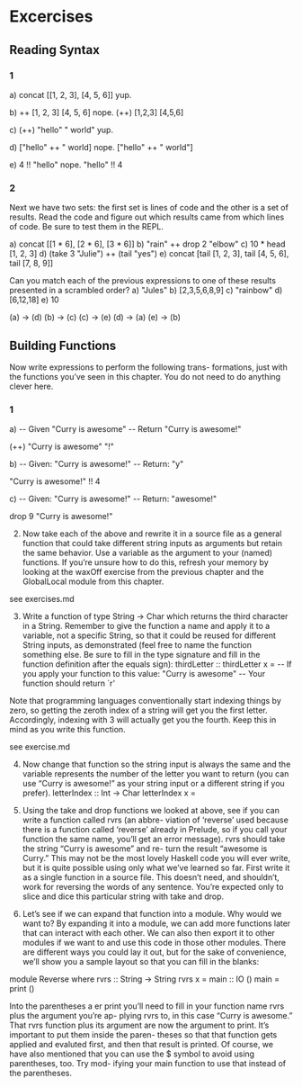 # Excercises

## Reading Syntax

### 1

a) concat [[1, 2, 3], [4, 5, 6]]
 yup.

b) ++ [1, 2, 3] [4, 5, 6]
 nope.
 (++) [1,2,3] [4,5,6]

c) (++) "hello" " world"
 yup.

d) ["hello" ++ " world]
 nope.
 ["hello" ++ " world"]

e) 4 !! "hello"
 nope.
 "hello" !! 4

### 2

Next we have two sets: the first set is lines of code and the other is
a set of results. Read the code and figure out which results came from
which lines of code. Be sure to test them in the REPL.

a) concat [[1 * 6], [2 * 6], [3 * 6]]
b) "rain" ++ drop 2 "elbow"
c) 10 * head [1, 2, 3]
d) (take 3 "Julie") ++ (tail "yes")
e) concat [tail [1, 2, 3], tail [4, 5, 6], tail [7, 8, 9]]

Can you match each of the previous expressions to one of these results presented in a scrambled order?
a) "Jules"
b) [2,3,5,6,8,9]
c) "rainbow"
d) [6,12,18]
e) 10

(a) -> (d)
(b) -> (c)
(c) -> (e)
(d) -> (a)
(e) -> (b)

## Building Functions

Now write expressions to perform the following trans- formations, just
with the functions you’ve seen in this chapter. You do not need to do
anything clever here.

### 1

a)
-- Given
"Curry is awesome"
-- Return
"Curry is awesome!"

(++) "Curry is awesome" "!"

b)
-- Given:
"Curry is awesome!"
-- Return:
"y"

"Curry is awesome!" !! 4

c)
-- Given:
"Curry is awesome!"
-- Return:
"awesome!"

drop 9 "Curry is awesome!"

2. Now take each of the above and rewrite it in a source file as a
   general function that could take different string inputs as
   arguments but retain the same behavior. Use a variable as the
   argument to your (named) functions. If you’re unsure how to do
   this, refresh your memory by looking at the waxOff exercise from
   the previous chapter and the GlobalLocal module from this chapter.


see exercises.md

3. Write a function of type String -> Char which returns the third
character in a String. Remember to give the function a name and apply
it to a variable, not a specific String, so that it could be reused
for different String inputs, as demonstrated (feel free to name the
function something else. Be sure to fill in the type signature and
fill in the function definition after the equals sign):
thirdLetter :: thirdLetter x =
    -- If you apply your function to this value:
    "Curry is awesome"
    -- Your function should return
`r'

Note that programming languages conventionally start indexing things
by zero, so getting the zeroth index of a string will get you the
first letter. Accordingly, indexing with 3 will actually get you the
fourth. Keep this in mind as you write this function.

see exercise.md

4. Now change that function so the string input is always the same and the variable represents the number of the letter you want to return (you can use “Curry is awesome!” as your string input or a different string if you prefer).
letterIndex :: Int -> Char
letterIndex x =

5. Using the take and drop functions we looked at above, see if you
   can write a function called rvrs (an abbre- viation of ‘reverse’
   used because there is a function called ‘reverse’ already in
   Prelude, so if you call your function the same name, you’ll get an
   error message). rvrs should take the string “Curry is awesome” and
   re- turn the result “awesome is Curry.” This may not be the most
   lovely Haskell code you will ever write, but it is quite possible
   using only what we’ve learned so far. First write it as a single
   function in a source file. This doesn’t need, and shouldn’t, work
   for reversing the words of any sentence. You’re expected only to
   slice and dice this particular string with take and drop.


6. Let’s see if we can expand that function into a module. Why would
we want to? By expanding it into a module, we can add more functions
later that can interact with each other. We can also then export it to
other modules if we want to and use this code in those other
modules. There are different ways you could lay it out, but for the
sake of convenience, we’ll show you a sample layout so that you can
fill in the blanks:

module Reverse where
  rvrs :: String -> String rvrs x =
  main :: IO () main = print ()

Into the parentheses a er print you’ll need to fill in your function
name rvrs plus the argument you’re ap- plying rvrs to, in this case
“Curry is awesome.” That rvrs function plus its argument are now the
argument to print. It’s important to put them inside the paren- theses
so that that function gets applied and evaluted first, and then that
result is printed.  Of course, we have also mentioned that you can use
the $ symbol to avoid using parentheses, too. Try mod- ifying your
main function to use that instead of the parentheses.
